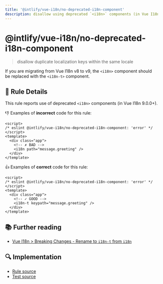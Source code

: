 ```yaml
---
title: '@intlify/vue-i18n/no-deprecated-i18n-component'
description: disallow using deprecated `<i18n>` components (in Vue I18n 9.0.0+)
---
```


# @intlify/vue-i18n/no-deprecated-i18n-component

> disallow duplicate localization keys within the same locale

If you are migrating from Vue I18n v8 to v9, the `<i18n>` component should be replaced with the `<i18n-t>` component.

## :book: Rule Details

This rule reports use of deprecated `<i18n>` components (in Vue I18n 9.0.0+).

:-1: Examples of **incorrect** code for this rule:

<eslint-code-block fix>

<!-- eslint-skip -->

```vue
<script>
/* eslint @intlify/vue-i18n/no-deprecated-i18n-component: 'error' */
</script>
<template>
  <div class="app">
    <!-- ✗ BAD -->
    <i18n path="message.greeting" />
  </div>
</template>
```

</eslint-code-block>

:+1: Examples of **correct** code for this rule:

<eslint-code-block fix>

<!-- eslint-skip -->

```vue
<script>
/* eslint @intlify/vue-i18n/no-deprecated-i18n-component: 'error' */
</script>
<template>
  <div class="app">
    <!-- ✓ GOOD -->
    <i18n-t keypath="message.greeting" />
  </div>
</template>
```

</eslint-code-block>

## :books: Further reading

- [Vue I18n > Breaking Changes - Rename to `i18n-t` from `i18n`](https://vue-i18n.intlify.dev/guide/migration/breaking.html#rename-to-i18n-tfrom-i18n)

## :mag: Implementation

- [Rule source](https://github.com/intlify/eslint-plugin-vue-i18n/blob/master/lib/rules/no-deprecated-i18n-component.ts)
- [Test source](https://github.com/intlify/eslint-plugin-vue-i18n/tree/master/tests/lib/rules/no-deprecated-i18n-component.ts)
